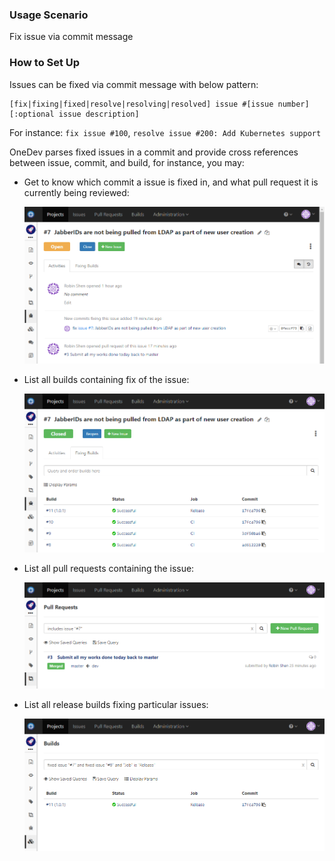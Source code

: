 ### Usage Scenario

Fix issue via commit message

### How to Set Up

Issues can be fixed via commit message with below pattern:
```
[fix|fixing|fixed|resolve|resolving|resolved] issue #[issue number] [:optional issue description]
```
For instance: `fix issue #100`, `resolve issue #200: Add Kubernetes support`

OneDev parses fixed issues in a commit and provide cross references between issue, commit, and build, for instance, you may:

* Get to know which commit a issue is fixed in, and what pull request it is currently being reviewed:

  ![Issue Commit And Pull Request](images/issue-commit-and-pull-request.png)
  
* List all builds containing fix of the issue:

  ![Issue Builds](images/issue-builds.png)
  
* List all pull requests containing the issue:

  ![Pull Requests Including Issue](images/pull-requests-including-issue.png)
  
* List all release builds fixing particular issues:

  ![Release Builds Fixing Issues](images/release-builds-fixing-issues.png)